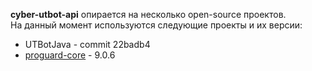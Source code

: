 **cyber-utbot-api** опирается на несколько open-source проектов.  
На данный момент используются следующие проекты и их версии:
* UTBotJava - commit 22badb4
* [proguard-core](https://github.com/Guardsquare/proguard-core) - 9.0.6